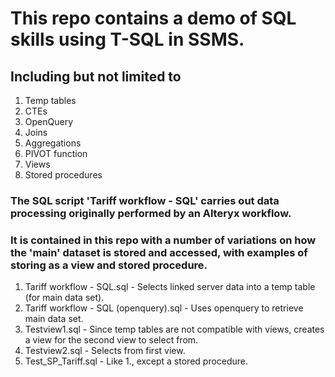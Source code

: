 # This repo contains a demo of SQL skills using T-SQL in SSMS.

## Including but not limited to
1. Temp tables
2. CTEs
3. OpenQuery
4. Joins
5. Aggregations
6. PIVOT function
7. Views
8. Stored procedures

### The SQL script 'Tariff workflow - SQL' carries out data processing originally performed by an Alteryx workflow.

### It is contained in this repo with a number of variations on how the 'main' dataset is stored and accessed, with examples of storing as a view and stored procedure.

1. Tariff workflow - SQL.sql - Selects linked server data into a temp table (for main data set).
2. Tariff workflow - SQL (openquery).sql - Uses openquery to retrieve main data set.
3. Testview1.sql - Since temp tables are not compatible with views, creates a view for the second view to select from.
4. Testview2.sql - Selects from first view.
5. Test_SP_Tariff.sql - Like 1., except a stored procedure.
